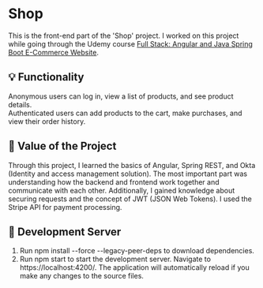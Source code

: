 # Shop

This is the front-end part of the 'Shop' project. I worked on this project while going through the Udemy course [Full Stack: Angular and Java Spring Boot E-Commerce Website](https://www.udemy.com/course/full-stack-angular-spring-boot-tutorial/).

## 💡 Functionality

Anonymous users can log in, view a list of products, and see product details.  
Authenticated users can add products to the cart, make purchases, and view their order history.

## 🔑 Value of the Project

Through this project, I learned the basics of Angular, Spring REST, and Okta (Identity and access management solution). The most important part was understanding how the backend and frontend work together and communicate with each other. Additionally, I gained knowledge about securing requests and the concept of JWT (JSON Web Tokens). I used the Stripe API for payment processing.

## 🚀 Development Server

1. Run npm install --force --legacy-peer-deps to download dependencies.
2. Run npm start to start the development server. Navigate to https://localhost:4200/. The application will automatically reload if you make any changes to the source files.
